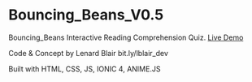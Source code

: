# Bouncing_Beans_V0.5
Bouncing_Beans Interactive Reading Comprehension Quiz.
<a href="http://bit.ly/BouncingBeans_demo1">Live Demo</a>



Code & Concept by Lenard Blair bit.ly/lblair_dev

Built with HTML, CSS, JS, IONIC 4, ANIME.JS


